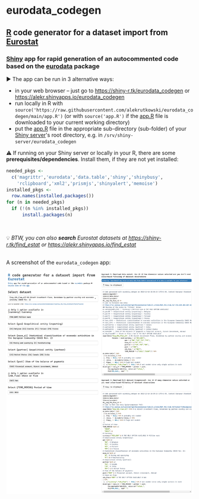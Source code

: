 # eurodata_codegen
## [R](https://www.r-project.org) code generator for a dataset import from [Eurostat](https://ec.europa.eu/eurostat/databrowser/explore/all/all_themes)
### [Shiny](https://shiny.rstudio.com) app for rapid generation of an autocommented code based on the [eurodata](https://CRAN.R-project.org/package=eurodata) package

▶&#xFE0E; The app can be run in 3 alternative ways:
- in your web browser &ndash; just go to https://shiny-r.tk/eurodata_codegen or https://alekr.shinyapps.io/eurodata_codegen
- run locally in R with `source('https://raw.githubusercontent.com/alekrutkowski/eurodata_codegen/main/app.R')` (or with `source('app.R')` if the [app.R](https://raw.githubusercontent.com/alekrutkowski/eurodata_codegen/main/app.R) file is downloaded to your current working directory)
- put the [app.R](https://raw.githubusercontent.com/alekrutkowski/eurodata_codegen/main/app.R) file in the appropriate sub-directory (sub-folder) of your [Shiny server](https://www.rstudio.com/products/shiny/shiny-server)'s root directory, e.g. in `/srv/shiny-server/eurodata_codegen`

⚠&#xFE0E; If running on your Shiny server or locally in your R, there are some **prerequisites/dependencies**. Install them, if they are not yet installed:
```r
needed_pkgs <-
  c('magrittr','eurodata','data.table','shiny','shinybusy',
    'rclipboard','xml2','prismjs','shinyalert','memoise')
installed_pkgs <-
  row.names(installed.packages())
for (n in needed_pkgs)
  if (!(n %in% installed_pkgs))
      install.packages(n)
```
<br>

💡&#xFE0E; *BTW, you can also **search** Eurostat datasets at https://shiny-r.tk/find_estat or https://alekr.shinyapps.io/find_estat*

<br> A screenshot of the `eurodata_codegen` app:

![Screenshot](screenshot.png)
